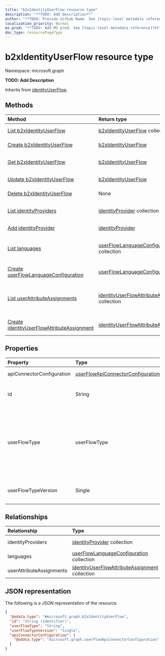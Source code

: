 ```yaml
---
title: "b2xIdentityUserFlow resource type"
description: "**TODO: Add Description**"
author: "**TODO: Provide Github Name. See [topic-level metadata reference](https://msgo.azurewebsites.net/add/document/guidelines/metadata.html#topic-level-metadata)**"
localization_priority: Normal
ms.prod: "**TODO: Add MS prod. See [topic-level metadata reference](https://msgo.azurewebsites.net/add/document/guidelines/metadata.html#topic-level-metadata)**"
doc_type: resourcePageType
---
```


# b2xIdentityUserFlow resource type

Namespace: microsoft.graph



**TODO: Add Description**


Inherits from [identityUserFlow](../resources/identityuserflow.md).

## Methods
|Method|Return type|Description|
|:---|:---|:---|
|[List b2xIdentityUserFlow](../api/b2xidentityuserflow-list.md)|[b2xIdentityUserFlow](../resources/b2xidentityuserflow.md) collection|Get a list of the [b2xIdentityUserFlow](../resources/b2xidentityuserflow.md) objects and their properties.|
|[Create b2xIdentityUserFlow](../api/b2xidentityuserflow-create.md)|[b2xIdentityUserFlow](../resources/b2xidentityuserflow.md)|Create a new [b2xIdentityUserFlow](../resources/b2xidentityuserflow.md) object.|
|[Get b2xIdentityUserFlow](../api/b2xidentityuserflow-get.md)|[b2xIdentityUserFlow](../resources/b2xidentityuserflow.md)|Read the properties and relationships of a [b2xIdentityUserFlow](../resources/b2xidentityuserflow.md) object.|
|[Update b2xIdentityUserFlow](../api/b2xidentityuserflow-update.md)|[b2xIdentityUserFlow](../resources/b2xidentityuserflow.md)|Update the properties of a [b2xIdentityUserFlow](../resources/b2xidentityuserflow.md) object.|
|[Delete b2xIdentityUserFlow](../api/b2xidentityuserflow-delete.md)|None|Deletes a [b2xIdentityUserFlow](../resources/b2xidentityuserflow.md) object.|
|[List identityProviders](../api/b2xidentityuserflow-list-identityproviders.md)|[identityProvider](../resources/identityprovider.md) collection|Get the identityProvider resources from the identityProviders navigation property.|
|[Add identityProvider](../api/b2xidentityuserflow-post-identityproviders.md)|[identityProvider](../resources/identityprovider.md)|Add identityProviders by posting to the identityProviders collection.|
|[List languages](../api/b2xidentityuserflow-list-languages.md)|[userFlowLanguageConfiguration](../resources/userflowlanguageconfiguration.md) collection|Get the userFlowLanguageConfiguration resources from the languages navigation property.|
|[Create userFlowLanguageConfiguration](../api/b2xidentityuserflow-post-languages.md)|[userFlowLanguageConfiguration](../resources/userflowlanguageconfiguration.md)|Create a new userFlowLanguageConfiguration object.|
|[List userAttributeAssignments](../api/b2xidentityuserflow-list-userattributeassignments.md)|[identityUserFlowAttributeAssignment](../resources/identityuserflowattributeassignment.md) collection|Get the identityUserFlowAttributeAssignment resources from the userAttributeAssignments navigation property.|
|[Create identityUserFlowAttributeAssignment](../api/b2xidentityuserflow-post-userattributeassignments.md)|[identityUserFlowAttributeAssignment](../resources/identityuserflowattributeassignment.md)|Create a new identityUserFlowAttributeAssignment object.|

## Properties
|Property|Type|Description|
|:---|:---|:---|
|apiConnectorConfiguration|[userFlowApiConnectorConfiguration](../resources/userflowapiconnectorconfiguration.md)|**TODO: Add Description**|
|id|String|**TODO: Add Description** Inherited from [entity](../resources/entity.md)|
|userFlowType|userFlowType|**TODO: Add Description** Inherited from [identityUserFlow](../resources/identityuserflow.md). Possible values are: `signUp`, `signIn`, `signUpOrSignIn`, `passwordReset`, `profileUpdate`, `resourceOwner`, `unknownFutureValue`.|
|userFlowTypeVersion|Single|**TODO: Add Description** Inherited from [identityUserFlow](../resources/identityuserflow.md)|

## Relationships
|Relationship|Type|Description|
|:---|:---|:---|
|identityProviders|[identityProvider](../resources/identityprovider.md) collection|**TODO: Add Description**|
|languages|[userFlowLanguageConfiguration](../resources/userflowlanguageconfiguration.md) collection|**TODO: Add Description**|
|userAttributeAssignments|[identityUserFlowAttributeAssignment](../resources/identityuserflowattributeassignment.md) collection|**TODO: Add Description**|

## JSON representation
The following is a JSON representation of the resource.
<!-- {
  "blockType": "resource",
  "keyProperty": "id",
  "@odata.type": "microsoft.graph.b2xIdentityUserFlow",
  "baseType": "microsoft.graph.identityUserFlow",
  "openType": false
}
-->
``` json
{
  "@odata.type": "#microsoft.graph.b2xIdentityUserFlow",
  "id": "String (identifier)",
  "userFlowType": "String",
  "userFlowTypeVersion": "Single",
  "apiConnectorConfiguration": {
    "@odata.type": "microsoft.graph.userFlowApiConnectorConfiguration"
  }
}
```

